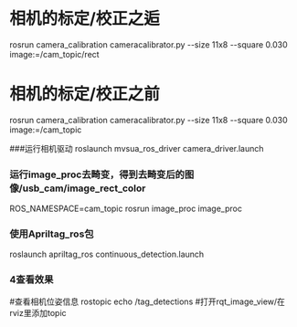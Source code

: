 
# 相机的标定/校正之逅
rosrun camera_calibration cameracalibrator.py --size 11x8 --square 0.030 image:=/cam_topic/rect

# 相机的标定/校正之前
rosrun camera_calibration cameracalibrator.py --size 11x8 --square 0.030 image:=/cam_topic

###运行相机驱动
roslaunch mvsua_ros_driver camera_driver.launch 

### 运行image_proc去畸变，得到去畸变后的图像/usb_cam/image_rect_color
ROS_NAMESPACE=cam_topic rosrun image_proc image_proc

### 使用Apriltag_ros包
roslaunch apriltag_ros continuous_detection.launch

### 4查看效果
#查看相机位姿信息
rostopic echo /tag_detections
#打开rqt_image_view/在rviz里添加topic
